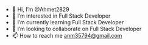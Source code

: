 - 👋 Hi, I’m @Ahmet2829
- 👀 I’m interested in Full Stack Developer
- 🌱 I’m currently learning Full Stack Developer
- 💞️ I’m looking to collaborate on Full Stack Developer
- 📫 How to reach me anm35794@gmail.com

<!---
Ahmet2829/Ahmet2829 is a ✨ special ✨ repository because its `README.md` (this file) appears on your GitHub profile.
You can click the Preview link to take a look at your changes.
--->
